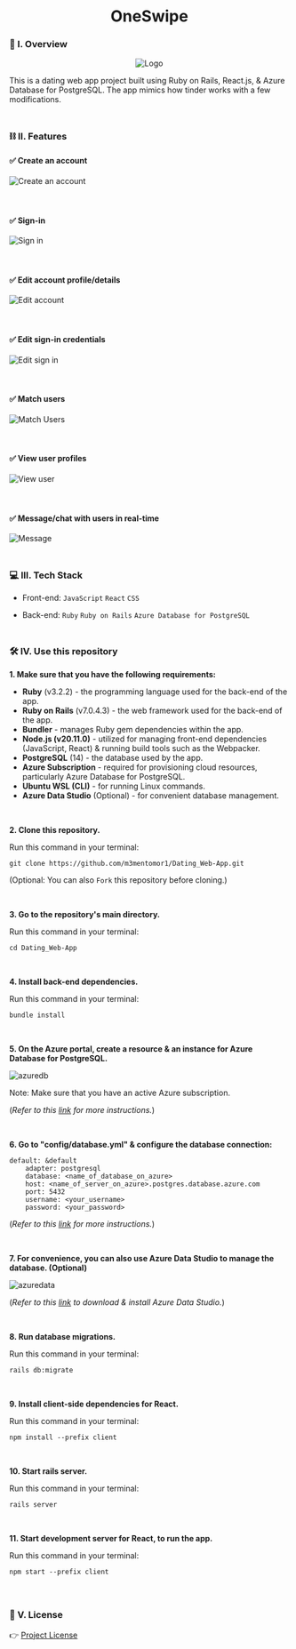 <div align="center">
  <h1>OneSwipe</h1>
</div>

### 🧐 I. Overview
<div align="center">
  <img src="https://github.com/m3mentomor1/Dating_Web-App/assets/95956735/237f26aa-7077-4001-b652-b3ecf380052b" alt="Logo">
</div>

This is a dating web app project built using Ruby on Rails, React.js, & Azure Database for PostgreSQL. The app mimics how tinder works with a few modifications. 
<br><br>
##

### ⛓️ II. Features

#### ✅ Create an account

![Create an account](https://github.com/m3mentomor1/Dating_Web-App/assets/95956735/d290fdd6-91d0-4a1c-8bc3-e9400ad23852)
<br><br><br>

#### ✅ Sign-in

![Sign in](https://github.com/m3mentomor1/Dating_Web-App/assets/95956735/b891bd9a-ddf9-4aa3-b53b-9734559e773a)
<br><br><br>

#### ✅ Edit account profile/details

![Edit account](https://github.com/m3mentomor1/Dating_Web-App/assets/95956735/b14ed513-4c2d-4e86-b633-8f9f65f45db6)
<br><br><br>

#### ✅ Edit sign-in credentials

![Edit sign in](https://github.com/m3mentomor1/Dating_Web-App/assets/95956735/437b6c05-b99a-46fc-b9ae-095e44667718)
<br><br><br>

#### ✅ Match users

![Match Users](https://github.com/m3mentomor1/Dating_Web-App/assets/95956735/f8c43416-8814-4561-b2e8-7038bd1825a3)
<br><br><br>

#### ✅ View user profiles

![View user](https://github.com/m3mentomor1/Dating_Web-App/assets/95956735/876ad43c-4123-4d5b-af0c-407da59331fe)
<br><br><br>

#### ✅ Message/chat with users in real-time

![Message](https://github.com/m3mentomor1/Dating_Web-App/assets/95956735/9db83ab3-a7cf-4f02-be18-31b6bce43211)
<br><br>
##

### 💻 III. Tech Stack

- Front-end: ``JavaScript`` ``React`` ``CSS``

- Back-end: ``Ruby`` ``Ruby on Rails`` ``Azure Database for PostgreSQL``
<br><br>
##

### 🛠️ IV. Use this repository

**1. Make sure that you have the following requirements:**

- **Ruby** (v3.2.2) - the programming language used for the back-end of the app.
- **Ruby on Rails** (v7.0.4.3) - the web framework used for the back-end of the app. 
- **Bundler** - manages Ruby gem dependencies within the app.
- **Node.js (v20.11.0)** - utilized for managing front-end dependencies (JavaScript, React) & running build tools such as the Webpacker.
- **PostgreSQL** (14) - the database used by the app. 
- **Azure Subscription** - required for provisioning cloud resources, particularly Azure Database for PostgreSQL. 
- **Ubuntu WSL (CLI)** - for running Linux commands.
- **Azure Data Studio** (Optional) - for convenient database management.

<br>

**2. Clone this repository.**

   Run this command in your terminal: 
   ```
   git clone https://github.com/m3mentomor1/Dating_Web-App.git
   ```
(Optional: You can also ```Fork``` this repository before cloning.)

<br>

**3. Go to the repository's main directory.**

   Run this command in your terminal: 
   ```
   cd Dating_Web-App
   ```

<br>

**4. Install back-end dependencies.**

   Run this command in your terminal: 
   ```
   bundle install
   ```

<br>

**5. On the Azure portal, create a resource & an instance for Azure Database for PostgreSQL.**

![azuredb](https://github.com/m3mentomor1/Dating_Web-App/assets/95956735/efeca963-5a7b-438c-9fb0-cf7c4ec6d10d)

Note: Make sure that you have an active Azure subscription.

(*Refer to this [link](https://learn.microsoft.com/en-us/azure/postgresql/flexible-server/quickstart-create-server-portal) for more instructions.*)

<br>

**6. Go to "config/database.yml" & configure the database connection:**

    default: &default
        adapter: postgresql
        database: <name_of_database_on_azure>
        host: <name_of_server_on_azure>.postgres.database.azure.com
        port: 5432
        username: <your_username>
        password: <your_password>
    

(*Refer to this [link](https://learn.microsoft.com/en-us/azure/postgresql/flexible-server/quickstart-create-server-portal#get-the-connection-information) for more instructions.*)

<br>

**7. For convenience, you can also use Azure Data Studio to manage the database. (Optional)**

![azuredata](https://github.com/m3mentomor1/Dating_Web-App/assets/95956735/909bbbbe-037e-4bf5-b7d7-b617570e47d3)

(*Refer to this [link](https://learn.microsoft.com/en-us/azure-data-studio/download-azure-data-studio) to download & install Azure Data Studio.*)

<br>

**8. Run database migrations.**

   Run this command in your terminal: 
   ```
   rails db:migrate
   ```

<br>

**9. Install client-side dependencies for React.**

   Run this command in your terminal: 
   ```
   npm install --prefix client
   ```

<br>

**10. Start rails server.**

   Run this command in your terminal: 
   ```
   rails server
   ```

<br>

**11. Start development server for React, to run the app.**

   Run this command in your terminal: 
   ```
   npm start --prefix client
   ```
<br>

##

### 📄 V. License

👉 [Project License](https://github.com/m3mentomor1/Dating_Web-App/blob/main/LICENSE)
